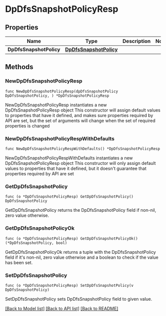# DpDfsSnapshotPolicyResp

## Properties

Name | Type | Description | Notes
------------ | ------------- | ------------- | -------------
**DpDfsSnapshotPolicy** | [**DpDfsSnapshotPolicy**](DpDfsSnapshotPolicy.md) |  | 

## Methods

### NewDpDfsSnapshotPolicyResp

`func NewDpDfsSnapshotPolicyResp(dpDfsSnapshotPolicy DpDfsSnapshotPolicy, ) *DpDfsSnapshotPolicyResp`

NewDpDfsSnapshotPolicyResp instantiates a new DpDfsSnapshotPolicyResp object
This constructor will assign default values to properties that have it defined,
and makes sure properties required by API are set, but the set of arguments
will change when the set of required properties is changed

### NewDpDfsSnapshotPolicyRespWithDefaults

`func NewDpDfsSnapshotPolicyRespWithDefaults() *DpDfsSnapshotPolicyResp`

NewDpDfsSnapshotPolicyRespWithDefaults instantiates a new DpDfsSnapshotPolicyResp object
This constructor will only assign default values to properties that have it defined,
but it doesn't guarantee that properties required by API are set

### GetDpDfsSnapshotPolicy

`func (o *DpDfsSnapshotPolicyResp) GetDpDfsSnapshotPolicy() DpDfsSnapshotPolicy`

GetDpDfsSnapshotPolicy returns the DpDfsSnapshotPolicy field if non-nil, zero value otherwise.

### GetDpDfsSnapshotPolicyOk

`func (o *DpDfsSnapshotPolicyResp) GetDpDfsSnapshotPolicyOk() (*DpDfsSnapshotPolicy, bool)`

GetDpDfsSnapshotPolicyOk returns a tuple with the DpDfsSnapshotPolicy field if it's non-nil, zero value otherwise
and a boolean to check if the value has been set.

### SetDpDfsSnapshotPolicy

`func (o *DpDfsSnapshotPolicyResp) SetDpDfsSnapshotPolicy(v DpDfsSnapshotPolicy)`

SetDpDfsSnapshotPolicy sets DpDfsSnapshotPolicy field to given value.



[[Back to Model list]](../README.md#documentation-for-models) [[Back to API list]](../README.md#documentation-for-api-endpoints) [[Back to README]](../README.md)


